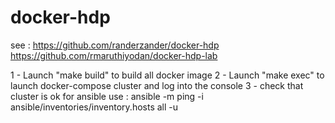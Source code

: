 # docker-hdp
see :   https://github.com/randerzander/docker-hdp
        https://github.com/rmaruthiyodan/docker-hdp-lab

1 - Launch "make build" to build all docker image
2 - Launch "make exec" to launch docker-compose cluster and log into the console
3 - check that cluster is ok for ansible use : ansible -m ping -i ansible/inventories/inventory.hosts all -u